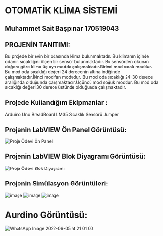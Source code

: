 # OTOMATİK KLİMA SİSTEMİ 
## Muhammet Sait Başpınar 170519043
## PROJENİN TANITIMI:
Bu projede bir evin bir odasında klima bulunmaktadır. Bu klimanın içinde odanın sıcaklığını ölçen bir sensör bulunmaktadır. Bu sensörden okunan değere göre klima üç ayrı modda çalışmaktadır.Birinci mod sıcak moddur. Bu mod oda sıcaklığı değeri 24 derecenin altına indiğinde çalışmaktadır.İkinci mod fan modudur. Bu mod oda sıcaklığı 24-30 derece aralığında olduğunda çalışmaktadır.Üçüncü mod soğuk moddur. Bu mod oda sıcaklığı değeri 30 derece üstünde olduğunda çalışmaktadır.
## Projede Kullandığım Ekipmanlar :
Arduino Uno
BreadBoard
LM35 Sıcaklık Sensörü
Jumper
## Projenin LabVIEW Ön Panel Görüntüsü:
![Proje Ödevi Ön Panel](https://user-images.githubusercontent.com/106923628/172064889-75df469c-87f6-46b2-a28a-dcb094ce659c.jpg)
## Projenin LabVIEW Blok Diyagramı Görüntüsü:
![Proje Ödevi Blok Diyagramı](https://user-images.githubusercontent.com/106923628/172064872-97dfd5da-a77e-4bf0-b815-d24c7517bd6a.jpg)
## Projenin Simülasyon Görüntüleri:
![image](https://user-images.githubusercontent.com/106923628/172065104-d0cc44ed-77dc-4182-b5d9-c63848def1a9.png)
![image](https://user-images.githubusercontent.com/106923628/172065129-c101e927-80fd-44f7-9c87-f6742b116f74.png)
![image](https://user-images.githubusercontent.com/106923628/172065152-131693f5-d1d5-4bba-b981-6aeaab41ddd8.png)
# Aurdino Görüntüsü:
![WhatsApp Image 2022-06-05 at 21 01 00](https://user-images.githubusercontent.com/106923628/172065469-4b481c45-3733-440c-aa98-eaedf6166678.jpeg)


